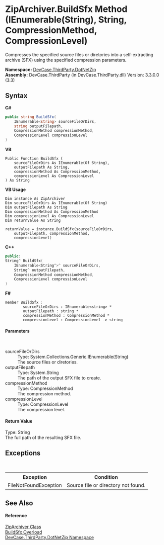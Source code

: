 # ZipArchiver.BuildSfx Method (IEnumerable(String), String, CompressionMethod, CompressionLevel)
 

Compresses the specified source files or diretories into a self-extracting archive (SFX) using the specified compression parameters.

**Namespace:**&nbsp;<a href="N_DevCase_ThirdParty_DotNetZip">DevCase.ThirdParty.DotNetZip</a><br />**Assembly:**&nbsp;DevCase.ThirdParty (in DevCase.ThirdParty.dll) Version: 3.3.0.0 (3.3)

## Syntax

**C#**<br />
``` C#
public string BuildSfx(
	IEnumerable<string> sourceFileOrDirs,
	string outputFilepath,
	CompressionMethod compressionMethod,
	CompressionLevel compressionLevel
)
```

**VB**<br />
``` VB
Public Function BuildSfx ( 
	sourceFileOrDirs As IEnumerable(Of String),
	outputFilepath As String,
	compressionMethod As CompressionMethod,
	compressionLevel As CompressionLevel
) As String
```

**VB Usage**<br />
``` VB Usage
Dim instance As ZipArchiver
Dim sourceFileOrDirs As IEnumerable(Of String)
Dim outputFilepath As String
Dim compressionMethod As CompressionMethod
Dim compressionLevel As CompressionLevel
Dim returnValue As String

returnValue = instance.BuildSfx(sourceFileOrDirs, 
	outputFilepath, compressionMethod, 
	compressionLevel)
```

**C++**<br />
``` C++
public:
String^ BuildSfx(
	IEnumerable<String^>^ sourceFileOrDirs, 
	String^ outputFilepath, 
	CompressionMethod compressionMethod, 
	CompressionLevel compressionLevel
)
```

**F#**<br />
``` F#
member BuildSfx : 
        sourceFileOrDirs : IEnumerable<string> * 
        outputFilepath : string * 
        compressionMethod : CompressionMethod * 
        compressionLevel : CompressionLevel -> string 

```


#### Parameters
&nbsp;<dl><dt>sourceFileOrDirs</dt><dd>Type: System.Collections.Generic.IEnumerable(String)<br />The source files or diretories.</dd><dt>outputFilepath</dt><dd>Type: System.String<br />The path of the output SFX file to create.</dd><dt>compressionMethod</dt><dd>Type: CompressionMethod<br />The compression method.</dd><dt>compressionLevel</dt><dd>Type: CompressionLevel<br />The compression level.</dd></dl>

#### Return Value
Type: String<br />The full path of the resulting SFX file.

## Exceptions
&nbsp;<table><tr><th>Exception</th><th>Condition</th></tr><tr><td>FileNotFoundException</td><td>Source file or directory not found.</td></tr></table>

## See Also


#### Reference
<a href="T_DevCase_ThirdParty_DotNetZip_ZipArchiver">ZipArchiver Class</a><br /><a href="Overload_DevCase_ThirdParty_DotNetZip_ZipArchiver_BuildSfx">BuildSfx Overload</a><br /><a href="N_DevCase_ThirdParty_DotNetZip">DevCase.ThirdParty.DotNetZip Namespace</a><br />